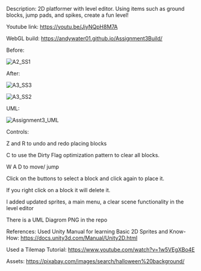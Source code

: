Description: 2D platformer with level editor. Using items such as ground blocks, jump pads, and spikes, create a fun level!

Youtube link: https://youtu.be/JiyNQpH8M7A 

WebGL build: https://andywater01.github.io/Assignment3Build/

Before:

![A2_SS1](https://user-images.githubusercontent.com/56273599/139746510-befba2c9-c81a-409e-bf50-5d4a7229560b.PNG)

After:

![A3_SS3](https://user-images.githubusercontent.com/56273599/139750333-f8f73043-75a0-41c8-9f12-be99074724b2.PNG)

![A3_SS2](https://user-images.githubusercontent.com/56273599/139746531-b9fd9861-495e-47f2-a8c0-0eaccc3eed41.PNG)

UML:

![Assignment3_UML](https://user-images.githubusercontent.com/56273599/139746579-e0c53900-e7ef-4dc8-8f69-b5f3a428541c.png)

Controls:

Z and R to undo and redo placing blocks

C to use the Dirty Flag optimization pattern to clear all blocks.

W A D to move/ jump

Click on the buttons to select a block and click again to place it.

If you right click on a block it will delete it.

I added updated sprites, a main menu, a clear scene functionality in the level editor

There is a UML Diagrom PNG in the repo


References:
Used Unity Manual for learning Basic 2D Sprites and Know-How:
https://docs.unity3d.com/Manual/Unity2D.html

Used a Tilemap Tutorial:
https://www.youtube.com/watch?v=1w5VEgXBo4E

Assets:
https://pixabay.com/images/search/halloween%20background/ 
